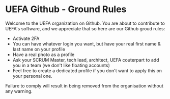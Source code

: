 # UEFA Github - Ground Rules

Welcome to the UEFA organization on Github.
You are about to contribute to UEFA's software, and we appreciate that so here are our Github groud rules: 

* Activate 2FA
* You can have whatever login you want, but have your real first name & last name on your profile
* Have a real photo as a profile
* Ask your SCRUM Master, tech lead, architect, UEFA couterpart to add you in a team (we don't like floating accounts)
* Feel free to create a dedicated profile if you don't want to apply this on your personal one.

Failure to comply will result in being removed from the organisation without any warning.
